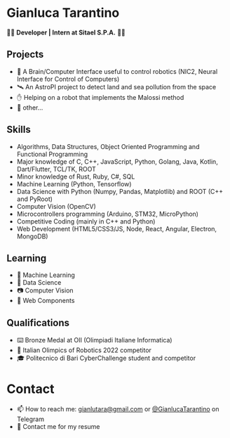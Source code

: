 # Gianluca Tarantino

👨‍💻 **Developer | Intern at Sitael S.P.A.** 👨‍💻

## Projects
- 🧠 A Brain/Computer Interface useful to control robotics (NIC2, Neural Interface for Control of Computers)
- 🛰️ An AstroPI project to detect land and sea pollution from the space
- ✋ Helping on a robot that implements the Malossi method
- 🔭 other...

## Skills
- Algorithms, Data Structures, Object Oriented Programming and Functional Programming
- Major knowledge of C, C++, JavaScript, Python, Golang, Java, Kotlin, Dart/Flutter, TCL/TK, ROOT
- Minor knowledge of Rust, Ruby, C#, SQL
- Machine Learning (Python, Tensorflow)
- Data Science with Python (Numpy, Pandas, Matplotlib) and ROOT (C++ and PyRoot)
- Computer Vision (OpenCV)
- Microcontrollers programming (Arduino, STM32, MicroPython)
- Competitive Coding (mainly in C++ and Python)
- Web Development (HTML5/CSS3/JS, Node, React, Angular, Electron, MongoDB)

## Learning
- 💽 Machine Learning
- 🧪 Data Science
- 📷 Computer Vision
- 📐 Web Components

## Qualifications
- ⌨️ Bronze Medal at OII (Olimpiadi Italiane Informatica)
- 🦾 Italian Olimpics of Robotics 2022 competitor
- 🎓 Politecnico di Bari CyberChallenge student and competitor

# Contact
- 📫 How to reach me: gianlutara@gmail.com or [@GianlucaTarantino](https://t.me/GianlucaTarantino) on Telegram
- 📄 Contact me for my resume

<!--
### Skills
- **Web Development**: I love Vanilla JS, but I know MERN and MEAN Stack too (I'm mostly a backend guy)
- **Desktop Development**: Node.JS (Electron), Golang, C++
- **Mobile Development**: Dart, Flutter, React Native
- **Embedded Development**: C/C++ with Arduino and STM boards, Python with Raspberry Pi
- **Object Oriented Programming and Functional Programming fundamentals**
- **Algorithm and Data Structures** (currently studying them)
--><!--
### Projects
- [**httcli**](https://github.com/gianlucatarantino/httcli), a simple CLI to make HTTP Requests
--><!--
### Tools
I mainly use Visual Studio Code for writing code, with Pylint and ESLint as linters. My main operating system is Clear Linux, on a Thinkpad X1 Carbon 1st Gen.
-->
### Stats

[![Gianluca's github stats](https://github-readme-stats.vercel.app/api?username=GianlucaTarantino)](https://github.com/GianlucaTarantino)

<!--
**GianlucaTarantino/GianlucaTarantino** is a ✨ _special_ ✨ repository because its `README.md` (this file) appears on your GitHub profile.

Here are some ideas to get you started:

- 🔭 I’m currently working on ...
- 🌱 I’m currently learning ...
- 👯 I’m looking to collaborate on ...
- 🤔 I’m looking for help with ...
- 💬 Ask me about ...
- 📫 How to reach me: ...
- 😄 Pronouns: ...
- ⚡ Fun fact: ...
[![Gianluca's github stats](https://github-readme-stats.vercel.app/api?username=GianlucaTarantino)](https://github.com/anuraghazra/github-readme-stats)
-->
